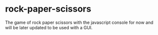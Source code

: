 # rock-paper-scissors
The game of rock paper scissors with the javascript console for now and will be later updated to be used with a GUI.